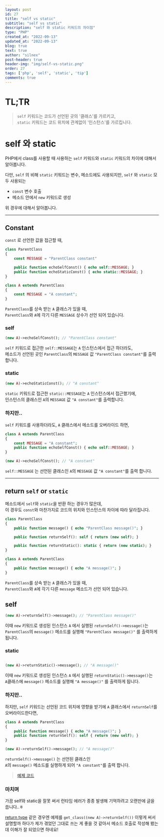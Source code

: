 ```yaml
---
layout: post
id: 27
title: "self vs static"
subtitle: "self vs static"
description: "self 와 static 키워드의 차이점"
type: "PHP"
created_at: "2022-09-13"
updated_at: "2022-09-13"
blog: true
text: true
author: "silnex"
post-header: true
header-img: "img/self-vs-static.png"
order: 27
tags: ['php', 'self', 'static', 'tip']
comments: true
---
```


# TL;TR

> `self` 키워드는 코드가 선언된 곳의 '클래스'를 가르키고,  
> `static` 키워드는 코드 위치에 관계없이 '인스턴스'를 가르킵니다.

# self 와 static

PHP에서 class를 사용할 때 사용하는 `self` 키워드와 `static` 키워드의 차이에 대해서 알아봅니다.

다만, `self` 의 비해 `static` 키워드는 변수, 메소드에도 사용되지만, `self` 와 `static` 모두 사용되는
 - `const` 변수 호출
 - 메소드 안에서 `new` 키워드로 생성

위 경우에 대해서 알아봅니다.

---

## Constant

`const` 로 선언한 값을 접근할 때,

```php
class ParentClass
{
    const MESSAGE = "ParentClass constant"

    public function echoSelfConst() { echo self::MESSAGE; }
    public function echoStaticConst() { echo static::MESSAGE; }
}

class A extends ParentClass
{
    const MESSAGE = "A constant";
}
```

`ParentClass`를 상속 받는 `A` 클래스가 있을 때,  
`ParentClass`와 `A`에 각기 다른 `MESSAGE` 상수가 선언 되어 있습니다.

### self

```php
(new A)->echoSelfConst(); // "ParentClass constant"
```

`self` 키워드로 접근한 `self::MESSAGE`는 `A` 인스턴스에서 접근 하더라도,  
메소드가 선언된 곳인 `ParentClass`의 `MESSAGE` 값 `"ParentClass constant"`를 출력합니다.

### static

```php
(new A)->echoStaticConst(); // "A constant"
```

`static` 키워드로 접근한 `static::MESSAGE`는 `A` 인스턴스에서 접근했기에,  
인스턴스의 클래스인 `A`의 `MESSAGE` 값 `"A constant"`를 출력합니다.


### 하지만..

`self` 키워드를 사용하더라도, `A` 클래스에서 메소드를 오버라이드 하면,

```php
class A extends ParentClass
{
    const MESSAGE = "A constant";
    public function echoSelfConst() { echo self::MESSAGE; }
}

(new A)->echoSelfConst(); // "A constant"
```

`self::MESSAGE` 는 선언된 클래스인 `A`의 `MESSAGE` 값 `"A constant"`를 출력 합니다.

---

## return `self` or `static`

메소드에서 `self`와 `static`을 반환 하는 경우가 많은데,   
이 경우도 `const`와 마찬가지로 코드의 위치와 인스턴스의 차이에 따라 달라집니다.

```php
class ParentClass
{
    public function message() { echo "ParentClass message()"; }

    public function returnSelf(): self { return (new self); }

    public function returnStatic(): static { return (new static); }
}

class A extends ParentClass
{
    public function message() { echo "A message()"; }
}
```

`ParentClass`를 상속 받는 `A` 클래스가 있을 때,  
`ParentClass`와 `A`에 각기 다른 `message` 메소드가 선언 되어 있습니다.

## self

```php
(new A)->returnSelf()->message(); // "ParentClass message()"
```

이때 `new` 키워드로 생성된 인스턴스 `A` 에서 실행된 `returnSelf()->message()`는  
`ParentClass`의 `message()` 메소드를 실행해 `"ParentClass message()"` 를 출력하게 됩니다.

### static

```php

(new A)->returnStatic()->message(); // "A message()"
```

이때 `new` 키워드로 생성된 인스턴스 `A` 에서 실행된 `returnStatic()->message()`는  
`A`클래스에 `message()` 메소드를 실행해 `"A message()"` 를 출력하게 됩니다.


### 하지만..

하지만, `self` 키워드는 선언된 코드 위치에 영향을 받기에 `A` 클래스에서 `returnSelf`를 오버라이드한다면,

```php
class A extends ParentClass
{
    public function message() { echo "A message()"; }
    public function returnSelf(): self { return (new self); }
}

(new A)->returnSelf()->message(); // "A message()"
```
`returnSelf()->message()` 는 선언된 클래스인  
`A`의 `message()` 메소드를 실행하게 되어 `"A constant"`를 출력 합니다.

> [예제 코드](demo.php)

### 마치며

가끔 self와 static을 잘못 써서 런타임 에러가 종종 발생해 기억하려고 오랜만에 글을 씁니다..ㅎ

[return type](#return-self-or-static) 같은 경우엔 예제를 `get_class((new A)->returnSelf())` 이렇게 써서 설명할까 하다가 제가 겪었던 그대로 쓰는 게 좋을 것 같아서 메소드 호출로 작성해 봤는데 이해가 잘 되었으면 하네요!
